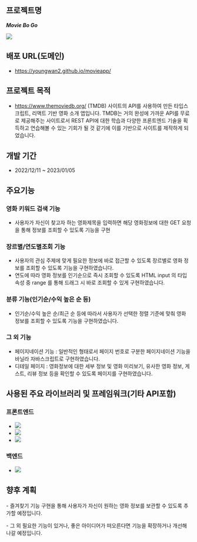 

## 프로젝트명
***Movie Bo Go***


<img src="https://user-images.githubusercontent.com/107159871/222892571-35738ee3-8437-4754-ac67-fe17696ea0a5.png"></img>
## 배포 URL(도메인)
- https://youngwan2.github.io/movieapp/

## 프로젝트 목적
- https://www.themoviedb.org/ (TMDB) 사이트의 API를 사용하여 만든 타입스크립트, 리액트 기반 영화 소개 앱입니다. TMDB는 거의 완성에 가까운 API를 무료로 제공해주는 사이트로서 REST API에 대한 학습과 다양한 프론트엔드 기술을 획득하고 연습해볼 수 있는 기회가 될 것 같기에 이를 기반으로 사이트를 제작하게 되었습니다.

## 개발 기간
- 2022/12/11 ~ 2023/01/05

## 주요기능
### 영화 키워드 검색 기능
- 사용자가 자신이 찾고자 하는 영화제목을 입력하면 해당 영화정보에 대한 GET 요청을 통해 정보를 조회할 수 있도록 기능을 구현

### 장르별/연도별조회 기능
- 사용자의 관심 주제에 맞게 필요한 정보에 바로 접근할 수 있도록 장르별로 영화 정보를 조회할 수 있도록 기능을 구현하였습니다.
- 연도에 따라 영화 정보를 인기순으로 즉시 조회할 수 있도록 HTML input 의 타입 속성 중 range 를 통해 드래그 시 바로 조회할 수 있게 구현하였습니다.

### 분류 기능(인기순/수익 높은 순 등)
- 인기순/수익 높은 순/최근 순 등에 따라서 사용자가 선택한 정렬 기준에 맞춰 영화 정보를 조회할 수 있도록 기능을 구현하였습니다.

### 그 외 기능
- 페이지네이션 기능 : 일반적인 형태로서 페이지 번호로 구분한 페이지네이션 기능을 바닐라 자바스크립트로 구현하였습니다.
- 디테일 페이지 : 영화정보에 대한 세부 정보 및 영화 미리보기, 유사한 영화 정보, 게스트, 리뷰 정보 등을 확인할 수 있도록 페이지를 구현하였습니다.

## 사용된 주요 라이브러리 및 프레임워크(기타 API포함)
### 프론트엔드
- <img src="https://img.shields.io/badge/React-61DAFB?style=for-the-badge&logo=react&logoColor=white">
- <img src="https://img.shields.io/badge/Typescript-3178C6?style=for-the-badge&logo=typescript&logoColor=white">
- <img src="https://img.shields.io/badge/Redux toolkit-764ABC?style=for-the-badge&logo=redux&logoColor=white">

### 백엔드
- <img src="https://img.shields.io/badge/The Movie Database(TMDB)-764ABC?style=for-the-badge&logo=&logoColor=white">




## 향후 계획
<p>- 즐겨찾기 기능 구현을 통해 사용자가 자신이 원하는 영화 정보를 보관할 수 있도록 추가할 예정입니다.</p>
<p>- 그 외 필요한 기능이 있거나, 좋은 아이디어가 떠오른다면 기능을 확장하거나 개선해 나갈 예정입니다.</p>
